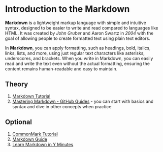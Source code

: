 # Introduction to the Markdown

**Markdown** is a lightweight markup language with simple and intuitive syntax, designed to be easier to
write and read compared to languages like HTML. It was created by _John Gruber_ and Aaron Swartz in _2004_ with the goal 
of allowing people to create formatted text using plain text editors.

In **Markdown**, you can apply formatting, such as headings, bold, italics, links, lists, and more, using just regular
text characters like asterisks, underscores, and brackets. When you write in Markdown, you can easily read and write
the text even without the actual formatting, ensuring the content remains human-readable and easy to maintain.


## Theory
1. [Markdown Tutorial](https://www.markdowntutorial.com/)
2. [Mastering Markdown - GitHub Guides](https://guides.github.com/features/mastering-markdown/) - you can start with basics and syntax and dive in other concepts when practice


## Optional
1. [CommonMark Tutorial ](https://commonmark.org/help/tutorial/)
2. [Markdown Guide](https://www.markdownguide.org/)
3. [Learn Markdown in Y Minutes](https://learnxinyminutes.com/docs/markdown/)

